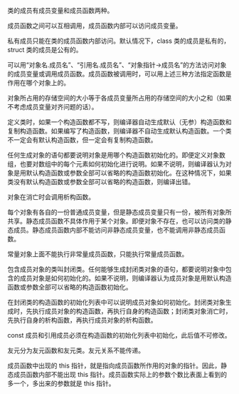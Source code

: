 类的成员有成员变量和成员函数两种。

成员函数之间可以互相调用，成员函数内部可以访问成员变量。

私有成员只能在类的成员函数内部访问。默认情况下，class 类的成员是私有的，struct 类的成员是公有的。

可以用“对象名.成员名”、“引用名.成员名”、“对象指针->成员名”的方法访问对象的成员变量或调用成员函数。成员函数被调用时，可以用上述三种方法指定函数是作用在哪个对象上的。

对象所占用的存储空间的大小等于各成员变量所占用的存储空间的大小之和（如果不考虑成员变量对齐问题的话）。

定义类时，如果一个构造函数都不写，则编译器自动生成默认（无参）构造函数和复制构造函数。如果编写了构造函数，则编译器不自动生成默认构造函数。一个类不一定会有默认构造函数，但一定会有复制构造函数。

任何生成对象的语句都要说明对象是用哪个构造函数初始化的。即便定义对象数组，也要对数组中的每个元素如何初始化进行说明。如果不说明，则编译器认为对象是用默认构造函数或参数全部可以省略的构造函数初始化。在这种情况下，如果类没有默认构造函数或参数全部可以省略的构造函数，则编译出错。

对象在消亡时会调用析构函数。

每个对象有各自的一份普通成员变量，但是静态成员变量只有一份，被所有对象所共享。静态成员函数不具体作用于某个对象。即便对象不存在，也可以访问类的静态成员。静态成员函数内部不能访问非静态成员变量，也不能调用非静态成员函数。

常量对象上面不能执行非常量成员函数，只能执行常量成员函数。

包含成员对象的类叫封闭类。任何能够生成封闭类对象的语句，都要说明对象中包含的成员对象是如何初始化的。如果不说明，则编译器认为成员对象是用默认构造函数或参数全部可以省略的构造函数初始化。

在封闭类的构造函数的初始化列表中可以说明成员对象如何初始化。封闭类对象生成时，先执行成员对象的构造函数，再执行自身的构造函数；封闭类对象消亡时，先执行自身的析构函数，再执行成员对象的析构函数。

const 成员和引用成员必须在构造函数的初始化列表中初始化，此后值不可修改。

友元分为友元函数和友元类。友元关系不能传递。

成员函数中出现的 this 指针，就是指向成员函数所作用的对象的指针。因此，静态成员函数内部不能出现 this 指针。成员函数实际上的参数个数比表面上看到的多一个，多出来的参数就是 this 指针。